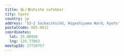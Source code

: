 ```yaml
---
title: 焔ノ香shisha cafe&bar
city: kyoto
country: jp
address: '53-2 Saikaishichō, Higashiyama Ward, Kyoto'
postalCode: 605-0012
coordinates:
  lat: 35.00936
  lng: 135.77863
meetupId: 27739757
---
```


